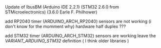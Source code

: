 Update of IbusBM (Arduino IDE 2.2.1) (STM32 2.6.0 from STMicroelectronics) (3.6.0 Earle F. Philhower)

add RP2040 timer (ARDUINO_ARCH_RP2040) sensors are not working (i don't know for the momment why) hardware half duplex ???

add STM32 timer (ARDUINO_ARCH_STM32) sensors are working 
leave the _VARIANT_ARDUINO_STM32_ definition ( I think older libraries )
